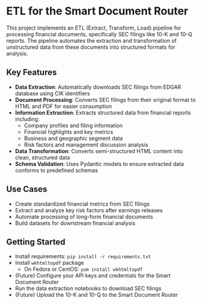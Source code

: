 # ETL for the Smart Document Router

This project implements an ETL (Extract, Transform, Load) pipeline for processing financial documents, specifically SEC filings like 10-K and 10-Q reports. The pipeline automates the extraction and transformation of unstructured data from these documents into structured formats for analysis.

## Key Features

- **Data Extraction**: Automatically downloads SEC filings from EDGAR database using CIK identifiers
- **Document Processing**: Converts SEC filings from their original format to HTML and PDF for easier consumption
- **Information Extraction**: Extracts structured data from financial reports including:
  - Company profiles and filing information
  - Financial highlights and key metrics
  - Business and geographic segment data
  - Risk factors and management discussion analysis
- **Data Transformation**: Converts semi-structured HTML content into clean, structured data
- **Schema Validation**: Uses Pydantic models to ensure extracted data conforms to predefined schemas

## Use Cases

- Create standardized financial metrics from SEC filings
- Extract and analyze key risk factors after earnings releases
- Automate processing of long-form financial documents
- Build datasets for downstream financial analysis

## Getting Started

* Install requirements: `pip install -r requirements.txt`
* Install `wkhtmltopdf` package
  * On Fedora or CentOS: `yum install wkhtmltopdf`
* (Future) Configure your API keys and credentials for the Smart Document Router
* Run the data extraction notebooks to download SEC filings
* (Future) Upload the 10-K and 10-Q to the Smart Document Router
